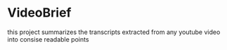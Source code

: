 # VideoBrief
this project summarizes the transcripts extracted from any youtube video into consise readable points
